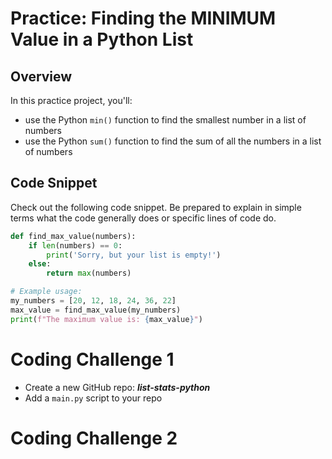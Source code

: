 # Practice:  Finding the MINIMUM Value in a Python List

## Overview
In this practice project, you'll:
- use the Python `min()` function to find the smallest number in a list of numbers
- use the Python `sum()` function to find the sum of all the numbers in a list of numbers

## Code Snippet
Check out the following code snippet.  Be prepared to explain in simple terms what the code
generally does or specific lines of code do.
```python
def find_max_value(numbers):
    if len(numbers) == 0:
        print('Sorry, but your list is empty!')
    else:
        return max(numbers)

# Example usage:
my_numbers = [20, 12, 18, 24, 36, 22]
max_value = find_max_value(my_numbers)
print(f"The maximum value is: {max_value}")
```

# Coding Challenge 1
- Create a new GitHub repo: ***list-stats-python***
- Add a ```main.py``` script to your repo
# Coding Challenge 2
